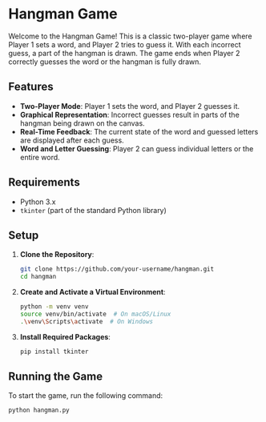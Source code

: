 # Hangman Game

Welcome to the Hangman Game! This is a classic two-player game where Player 1 sets a word, and Player 2 tries to guess it. With each incorrect guess, a part of the hangman is drawn. The game ends when Player 2 correctly guesses the word or the hangman is fully drawn.

## Features

- **Two-Player Mode**: Player 1 sets the word, and Player 2 guesses it.
- **Graphical Representation**: Incorrect guesses result in parts of the hangman being drawn on the canvas.
- **Real-Time Feedback**: The current state of the word and guessed letters are displayed after each guess.
- **Word and Letter Guessing**: Player 2 can guess individual letters or the entire word.

## Requirements

- Python 3.x
- `tkinter` (part of the standard Python library)

## Setup

1. **Clone the Repository**:
    ```sh
    git clone https://github.com/your-username/hangman.git
    cd hangman
    ```

2. **Create and Activate a Virtual Environment**:
    ```sh
    python -m venv venv
    source venv/bin/activate  # On macOS/Linux
    .\venv\Scripts\activate  # On Windows
    ```

3. **Install Required Packages**:
    ```sh
    pip install tkinter
    ```

## Running the Game

To start the game, run the following command:
```sh
python hangman.py
